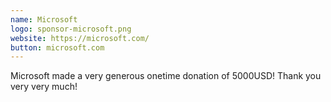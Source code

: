 ```yaml
---
name: Microsoft
logo: sponsor-microsoft.png
website: https://microsoft.com/
button: microsoft.com
---
```


Microsoft made a very generous onetime donation of 5000USD! Thank you very very much!
